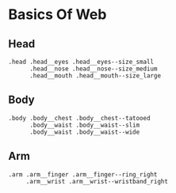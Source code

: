 # Basics Of Web

## Head

```
.head .head__eyes .head__eyes--size_small
      .head__nose .head__nose--size_medium
      .head__mouth .head__mouth--size_large
```

## Body

```
.body .body__chest .body__chest--tatooed
      .body__waist .body__waist--slim
      .body__waist .body__waist--wide
```

## Arm
```
.arm .arm__finger .arm__finger--ring_right
     .arm__wrist .arm__wrist--wristband_right
```

